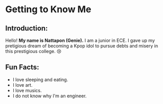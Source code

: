 # Getting to Know Me

## Introduction:
Hello! **My name is Nattapon (Genie).** I am a junior in ECE. I gave up my pretigious dream of becoming a Kpop idol to pursue debts and misery in this prestigious college. 😢


## Fun Facts:
- I love sleeping and eating. 
- I love art.
- I love musics.
- I do not know why I'm an engineer.
